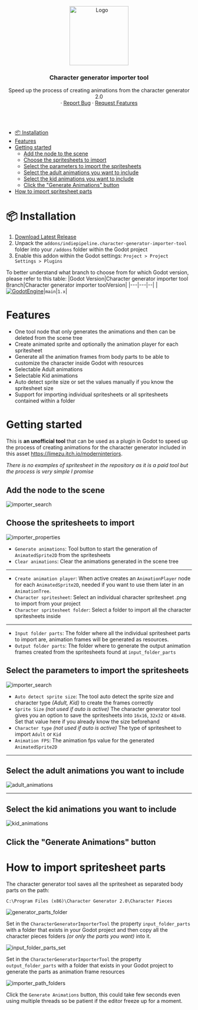 <div align="center">
	<img src="icon.svg" alt="Logo" width="160" height="160">

<h3 align="center">Character generator importer tool</h3>

  <p align="center">
   Speed up the process of creating animations from the character generator 2.0
	<br />
	·
	<a href="https://github.com/indie-pipeline/character-generator-importer-tool/issues/new?assignees=ninetailsrabbit&labels=%F0%9F%90%9B+bug&projects=&template=bug_report.md&title=">Report Bug</a>
	·
	<a href="https://github.com/indie-pipeline/character-generator-importer-tool/issues/new?assignees=ninetailsrabbit&labels=%E2%AD%90+feature&projects=&template=feature_request.md&title=">Request Features</a>
  </p>
</div>

<br>
<br>

- [📦 Installation](#-installation)
- [Features](#features)
- [Getting started](#getting-started)
	- [Add the node to the scene](#add-the-node-to-the-scene)
	- [Choose the spritesheets to import](#choose-the-spritesheets-to-import)
	- [Select the parameters to import the spritesheets](#select-the-parameters-to-import-the-spritesheets)
	- [Select the adult animations you want to include](#select-the-adult-animations-you-want-to-include)
	- [Select the kid animations you want to include](#select-the-kid-animations-you-want-to-include)
	- [Click the "Generate Animations" button](#click-the-generate-animations-button)
- [How to import spritesheet parts](#how-to-import-spritesheet-parts)

# 📦 Installation

1. [Download Latest Release](https://github.com/indie-pipeline/character-generator-importer-tool/releases/latest)
2. Unpack the `addons/indiepipeline.character-generator-importer-tool` folder into your `/addons` folder within the Godot project
3. Enable this addon within the Godot settings: `Project > Project Settings > Plugins`

To better understand what branch to choose from for which Godot version, please refer to this table:
|Godot Version|Character generator importer tool Branch|Character generator importer toolVersion|
|---|---|--|
|[![GodotEngine](https://img.shields.io/badge/Godot_4.3.x_stable-blue?logo=godotengine&logoColor=white)](https://godotengine.org/)|`main`|`1.x`|

# Features

- One tool node that only generates the animations and then can be deleted from the scene tree
- Create animated sprite and optionally the animation player for each spritesheet
- Generate all the animation frames from body parts to be able to customize the character inside Godot with resources
- Selectable Adult animations
- Selectable Kid animations
- Auto detect sprite size or set the values manually if you know the spritesheet size
- Support for importing individual spritesheets or all spritesheets contained within a folder

# Getting started

This is **an unofficial tool** that can be used as a plugin in Godot to speed up the process of creating animations for the character generator included in this asset https://limezu.itch.io/moderninteriors.

_There is no examples of spritesheet in the repository as it is a paid tool but the process is very simple I promise_

## Add the node to the scene

![importer_search](images/importer_search.png)

## Choose the spritesheets to import

![importer_properties](images/importer_properties.png)

- `Generate animations`: Tool button to start the generation of `AnimatedSprite2D` from the spritesheets
- `Clear animations`: Clear the animations generated in the scene tree

---

- `Create animation player`: When active creates an `AnimationPlayer` node for each `AnimatedSprite2D`, needed if you want to use them later in an `AnimationTree`.
- `Character spritesheet`: Select an individual character spritesheet .png to import from your project
- `Character spritesheet folder`: Select a folder to import all the character spritesheets inside

---

- `Input folder parts`: The folder where all the individual spritesheet parts to import are, animation frames will be generated as resources.
- `Output folder parts`: The folder where to generate the output animation frames created from the spritesheets found at `input_folder_parts`

## Select the parameters to import the spritesheets

![importer_search](images/importer_parameter.png)

- `Auto detect sprite size`: The tool auto detect the sprite size and character type _(Adult, Kid)_ to create the frames correctly
- `Sprite Size` _(not used if auto is active)_ The character generator tool gives you an option to save the spritesheets into `16x16`, `32x32` or `48x48`. Set that value here if you already know the size beforehand
- `Character type` _(not used if auto is active)_ The type of spritesheet to import `Adult` or `Kid`
- `Animation FPS`: The animation fps value for the generated `AnimatedSprite2D`

---

## Select the adult animations you want to include

![adult_animations](images/importer_adult_animations.png)

---

## Select the kid animations you want to include

![kid_animations](images/importer_kid_animations.png)

## Click the "Generate Animations" button

# How to import spritesheet parts

The character generator tool saves all the spritesheet as separated body parts on the path:

`C:\Program Files (x86)\Character Generator 2.0\Character Pieces`

![generator_parts_folder](images/generator_parts_folder.png)

Set in the `CharacterGeneratorImporterTool` the property `input_folder_parts` with a folder that exists in your Godot project and then copy all the character pieces folders _(or only the parts you want)_ into it.

![input_folder_parts_set](images/input_folder_parts_set.png)

Set in the `CharacterGeneratorImporterTool` the property `output_folder_parts` with a folder that exists in your Godot project to generate the parts as animation frame resources

![importer_path_folders](images/importer_path_folders.png)

Click the `Generate Animations` button, this could take few seconds even using multiple threads so be patient if the editor freeze up for a moment.

